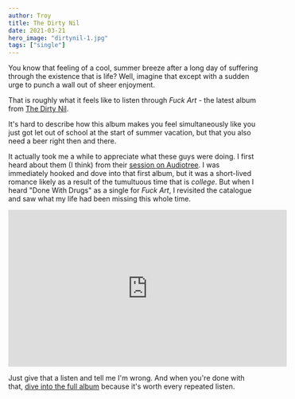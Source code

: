 ```yaml
---
author: Troy
title: The Dirty Nil
date: 2021-03-21
hero_image: "dirtynil-1.jpg"
tags: ["single"]
---
```


You know that feeling of a cool, summer breeze after a long day of suffering through the existence that is life? Well, imagine that except with a sudden urge to punch a wall out of sheer enjoyment.

<!-- excerpt -->

That is roughly what it feels like to listen through _Fuck Art_ - the latest album from [The Dirty Nil](https://thedirtynil.com/).

It's hard to describe how this album makes you feel simultaneously like you just got let out of school at the start of summer vacation, but that you also need a beer right then and there.

It actually took me a while to appreciate what these guys were doing. I first heard about them (I think) from their [session on Audiotree](https://audiotree.tv/session/the-dirty-nil/). I was immediately hooked and dove into that first album, but it was a short-lived romance likely as a result of the tumultuous time that is _college_. But when I heard "Done With Drugs" as a single for _Fuck Art_, I revisited the catalogue and saw what my life had been missing this whole time.

<div class="video-embed"> <iframe width="560" loading="lazy" height="315" src="https://www.youtube-nocookie.com/embed/SQCvnxikK9Y" title="YouTube video player" frameborder="0" allow="accelerometer; autoplay; clipboard-write; encrypted-media; gyroscope; picture-in-picture" allowfullscreen></iframe> </div>

Just give that a listen and tell me I'm wrong. And when you're done with that, [dive into the full album](https://go.thedirtynil.com/FArt) because it's worth every repeated listen.
